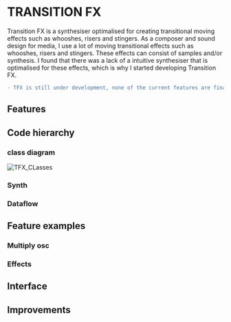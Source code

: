 # TRANSITION FX

Transition FX is a synthesiser optimalised for creating transitional moving effects such as whooshes, risers and stingers. 
As a composer and sound design for media, I use a lot of moving transitional effects such as whooshes, risers and stingers. These effects can consist of samples and/or synthesis. I found that there was a lack of a intuitive synthesiser that is optimalised for these effects, which is why I started developing Transition FX.

```diff
- TFX is still under development, none of the current features are final.
```

## Features

## Code hierarchy 

### class diagram
![TFX_CLasses](https://user-images.githubusercontent.com/31696336/75609684-0bdca980-5b0b-11ea-8e0f-c8de5617e69a.png)

### Synth

### Dataflow


## Feature examples

### Multiply osc

### Effects

## Interface

## Improvements

